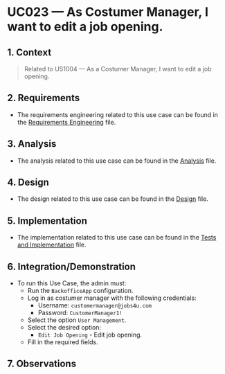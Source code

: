 # UC023 — As Costumer Manager, I want to edit a job opening.

## 1. Context

> Related to US1004 — As a Costumer Manager, I want to edit a job opening.

## 2. Requirements

* The requirements engineering related to this use case can be found in the [Requirements Engineering](01.requirements-engineering/README.md) file.

## 3. Analysis

* The analysis related to this use case can be found in the [Analysis](02.analysis/README.md) file.
 
## 4. Design

* The design related to this use case can be found in the [Design](03.design/README.md) file.

## 5. Implementation

* The implementation related to this use case can be found in the [Tests and Implementation](04.test-and-implementation/README.md) file.

## 6. Integration/Demonstration

* To run this Use Case, the admin must:
    - Run the `BackofficeApp` configuration.
    - Log in as costumer manager with the following credentials:
        - Username: `customermanager@jobs4u.com`
        - Password: `CustomerManager1!`
    - Select the option `User Management`.
    - Select the desired option:
        - `Edit Job Opening` - Edit job opening.
    - Fill in the required fields.

## 7. Observations
